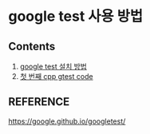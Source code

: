 # google test 사용 방법

## Contents
1. [google test 설치 방법](https://github.com/KennethJHan/how_to_gtest/blob/main/contents/01.How_to_install_a_gtest.md)
2. [첫 번째 cpp gtest code](https://github.com/KennethJHan/how_to_gtest/blob/main/contents/02.Your_first_test_code.md)

## REFERENCE
https://google.github.io/googletest/